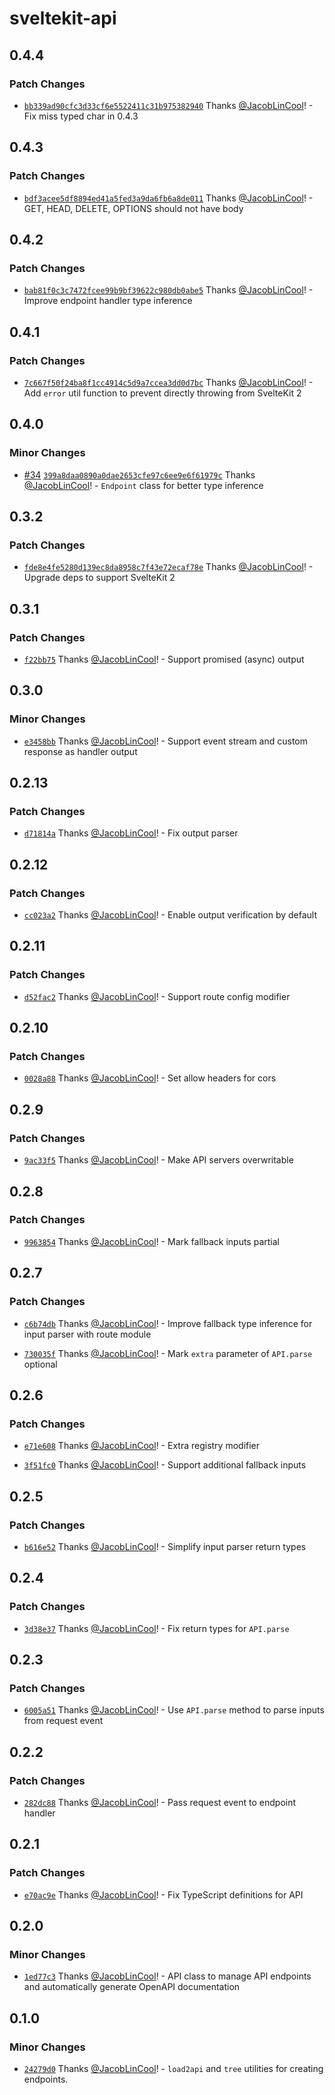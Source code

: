 # sveltekit-api

## 0.4.4

### Patch Changes

- [`bb339ad90cfc3d33cf6e5522411c31b975382940`](https://github.com/JacobLinCool/sveltekit-api/commit/bb339ad90cfc3d33cf6e5522411c31b975382940) Thanks [@JacobLinCool](https://github.com/JacobLinCool)! - Fix miss typed char in 0.4.3

## 0.4.3

### Patch Changes

- [`bdf3acee5df8894ed41a5fed3a9da6fb6a8de011`](https://github.com/JacobLinCool/sveltekit-api/commit/bdf3acee5df8894ed41a5fed3a9da6fb6a8de011) Thanks [@JacobLinCool](https://github.com/JacobLinCool)! - GET, HEAD, DELETE, OPTIONS should not have body

## 0.4.2

### Patch Changes

- [`bab81f0c3c7472fcee99b9bf39622c980db0abe5`](https://github.com/JacobLinCool/sveltekit-api/commit/bab81f0c3c7472fcee99b9bf39622c980db0abe5) Thanks [@JacobLinCool](https://github.com/JacobLinCool)! - Improve endpoint handler type inference

## 0.4.1

### Patch Changes

- [`7c667f50f24ba8f1cc4914c5d9a7ccea3dd0d7bc`](https://github.com/JacobLinCool/sveltekit-api/commit/7c667f50f24ba8f1cc4914c5d9a7ccea3dd0d7bc) Thanks [@JacobLinCool](https://github.com/JacobLinCool)! - Add `error` util function to prevent directly throwing from SvelteKit 2

## 0.4.0

### Minor Changes

- [#34](https://github.com/JacobLinCool/sveltekit-api/pull/34) [`399a8daa0890a0dae2653cfe97c6ee9e6f61979c`](https://github.com/JacobLinCool/sveltekit-api/commit/399a8daa0890a0dae2653cfe97c6ee9e6f61979c) Thanks [@JacobLinCool](https://github.com/JacobLinCool)! - `Endpoint` class for better type inference

## 0.3.2

### Patch Changes

- [`fde8e4fe5280d139ec8da8958c7f43e72ecaf78e`](https://github.com/JacobLinCool/sveltekit-api/commit/fde8e4fe5280d139ec8da8958c7f43e72ecaf78e) Thanks [@JacobLinCool](https://github.com/JacobLinCool)! - Upgrade deps to support SvelteKit 2

## 0.3.1

### Patch Changes

- [`f22bb75`](https://github.com/JacobLinCool/sveltekit-api/commit/f22bb7578ce1bc22490a655462780d3d0b773fd9) Thanks [@JacobLinCool](https://github.com/JacobLinCool)! - Support promised (async) output

## 0.3.0

### Minor Changes

- [`e3458bb`](https://github.com/JacobLinCool/sveltekit-api/commit/e3458bb1ebb80dd23178a4fb79959007fe18546e) Thanks [@JacobLinCool](https://github.com/JacobLinCool)! - Support event stream and custom response as handler output

## 0.2.13

### Patch Changes

- [`d71814a`](https://github.com/JacobLinCool/sveltekit-api/commit/d71814a4ef43ace2a1387fd638c83fb4054e4118) Thanks [@JacobLinCool](https://github.com/JacobLinCool)! - Fix output parser

## 0.2.12

### Patch Changes

- [`cc023a2`](https://github.com/JacobLinCool/sveltekit-api/commit/cc023a220caded1efff1fcee6b54f2240951d769) Thanks [@JacobLinCool](https://github.com/JacobLinCool)! - Enable output verification by default

## 0.2.11

### Patch Changes

- [`d52fac2`](https://github.com/JacobLinCool/sveltekit-api/commit/d52fac22864dbcef5d1d7c17ad7a0d8be96e4a66) Thanks [@JacobLinCool](https://github.com/JacobLinCool)! - Support route config modifier

## 0.2.10

### Patch Changes

- [`0028a88`](https://github.com/JacobLinCool/sveltekit-api/commit/0028a88d03fe335e4feec6d46369d82541ffcbc8) Thanks [@JacobLinCool](https://github.com/JacobLinCool)! - Set allow headers for cors

## 0.2.9

### Patch Changes

- [`9ac33f5`](https://github.com/JacobLinCool/sveltekit-api/commit/9ac33f56b549eef1d32ac09b75ec85ddf32ad37e) Thanks [@JacobLinCool](https://github.com/JacobLinCool)! - Make API servers overwritable

## 0.2.8

### Patch Changes

- [`9963854`](https://github.com/JacobLinCool/sveltekit-api/commit/9963854093096fe43368f50d44016830f1230405) Thanks [@JacobLinCool](https://github.com/JacobLinCool)! - Mark fallback inputs partial

## 0.2.7

### Patch Changes

- [`c6b74db`](https://github.com/JacobLinCool/sveltekit-api/commit/c6b74dbf00720545e9e9dc88f620be9c043460e2) Thanks [@JacobLinCool](https://github.com/JacobLinCool)! - Improve fallback type inference for input parser with route module

- [`730035f`](https://github.com/JacobLinCool/sveltekit-api/commit/730035f8e0bc117013faaaf62f00f3e50e7647a4) Thanks [@JacobLinCool](https://github.com/JacobLinCool)! - Mark `extra` parameter of `API.parse` optional

## 0.2.6

### Patch Changes

- [`e71e608`](https://github.com/JacobLinCool/sveltekit-api/commit/e71e608711b44ff0ff1915c591a21cc41a5a469d) Thanks [@JacobLinCool](https://github.com/JacobLinCool)! - Extra registry modifier

- [`3f51fc0`](https://github.com/JacobLinCool/sveltekit-api/commit/3f51fc036656846ef1addb942ec969f2406bc3cd) Thanks [@JacobLinCool](https://github.com/JacobLinCool)! - Support additional fallback inputs

## 0.2.5

### Patch Changes

- [`b616e52`](https://github.com/JacobLinCool/sveltekit-api/commit/b616e5245cce36c09143f0cb4434263c27201c2c) Thanks [@JacobLinCool](https://github.com/JacobLinCool)! - Simplify input parser return types

## 0.2.4

### Patch Changes

- [`3d38e37`](https://github.com/JacobLinCool/sveltekit-api/commit/3d38e3713ceaaa4b35216f1e81a6d5c12ca165be) Thanks [@JacobLinCool](https://github.com/JacobLinCool)! - Fix return types for `API.parse`

## 0.2.3

### Patch Changes

- [`6005a51`](https://github.com/JacobLinCool/sveltekit-api/commit/6005a511bd98da8b270f73b9c3603995e44ca209) Thanks [@JacobLinCool](https://github.com/JacobLinCool)! - Use `API.parse` method to parse inputs from request event

## 0.2.2

### Patch Changes

- [`282dc88`](https://github.com/JacobLinCool/sveltekit-api/commit/282dc884d3a9412de52c7d61f5fe5a44b780f814) Thanks [@JacobLinCool](https://github.com/JacobLinCool)! - Pass request event to endpoint handler

## 0.2.1

### Patch Changes

- [`e70ac9e`](https://github.com/JacobLinCool/sveltekit-api/commit/e70ac9e3e626248c5e4416133d5aa5b5e383eb20) Thanks [@JacobLinCool](https://github.com/JacobLinCool)! - Fix TypeScript definitions for API

## 0.2.0

### Minor Changes

- [`1ed77c3`](https://github.com/JacobLinCool/sveltekit-api/commit/1ed77c30c1c74186e54cd3fdd1973a5b89b80130) Thanks [@JacobLinCool](https://github.com/JacobLinCool)! - API class to manage API endpoints and automatically generate OpenAPI documentation

## 0.1.0

### Minor Changes

- [`24279d0`](https://github.com/JacobLinCool/sveltekit-api/commit/24279d0a2169754fc793fe65d4ef4f2052992c0b) Thanks [@JacobLinCool](https://github.com/JacobLinCool)! - `load2api` and `tree` utilities for creating endpoints.
